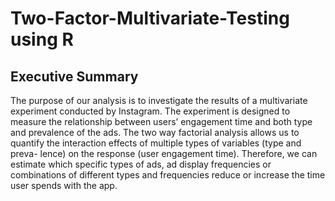 # Two-Factor-Multivariate-Testing using R

## Executive Summary

The purpose of our analysis is to investigate the results of a multivariate experiment conducted by Instagram. The experiment is designed to measure the relationship between users’ engagement time and both type and prevalence of the ads. The two way factorial analysis allows us to quantify the interaction effects of multiple types of variables (type and preva- lence) on the response (user engagement time). Therefore, we can estimate which specific types of ads, ad display frequencies or combinations of different types and frequencies reduce or increase the time user spends with the app.

